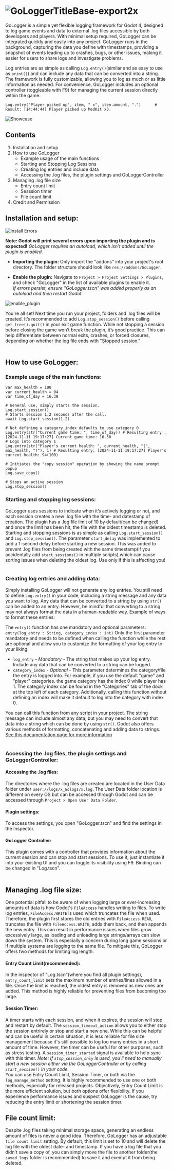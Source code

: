# ![GoLoggerTitleBase-export2x](https://github.com/user-attachments/assets/df721f9e-4d14-48bb-ae60-1fafcd03745a)
GoLogger is a simple yet flexible logging framework for Godot 4, designed to log game events and data to external .log files accessible by both developers and players. With minimal setup required, GoLogger can be integrated quickly and easily into any project. GoLogger runs in the background, capturing the data you define with timestamps, providing a snapshot of events leading up to crashes, bugs, or other issues, making it easier for users to share logs and investigate problems.


Log entries are as simple as calling `Log.entry()`(similar and as easy to use as `print()`) and can include any data that can be converted into a string. The framework is fully customizable, allowing you to log as much or as little information as needed. For convenience, GoLogger includes an optional controller (toggleable with F9) for managing the current session directly within the game.

	Log.entry("Player picked up", item, " x", item.amount, ".")	     # Result: [14:44:44] Player picked up MedKit x3. 
![Showcase](https://github.com/user-attachments/assets/68750dca-e25c-4390-a398-d1afddf65edb)


## **Contents**
1. Installation and setup
2. How to use GoLogger
   * Example usage of the main functions
   * Starting and Stopping Log Sessions
   * Creating log entries and include data
   * Accessing the .log files, the plugin settings and GoLoggerController
4. Managing .log file size
   * Entry count limit
   * Sesssion timer
   * File count limit
5. Credit and Permission

## Installation and setup:
![Install Errors](https://github.com/user-attachments/assets/7edcdc5d-9d10-4e39-83fa-e31a9f2a49c3)<br>

**Note: Godot will print several errors upon importing the plugin and is expected!** *GoLogger requires an autoload, which isn't added until the plugin is enabled.*

* **Importing the plugin:** Only import the "addons" into your project's root directory. The folder structure should look like `res://addons/GoLogger`.

* **Enable the plugin:** Navigate to `Project > Project Settings > Plugins`, and check "GoLogger" in the list of available plugins to enable it.<br>
*If errors persist, ensure "GoLogger.tscn" was added properly as an autoload and then restart Godot.*<br>

![enable_plugin](https://github.com/user-attachments/assets/6d201a57-638d-48a6-a9c0-fc8719beff37)


You're all set! Next time you run your project, folders and .log files will be created. It’s recommended to add `Log.stop_session()` before calling `get_tree().quit()` in your exit game function. While not stopping a session before closing the game won’t break the plugin, it’s good practice. This can help differentiate between normal exits, crashes, or forced closures, depending on whether the log file ends with "Stopped session."<br><br>


## How to use GoLogger:<br>
### **Example usage of the main functions:**<br>

```GDScript
var max_health = 100
var current_health = 94
var time_of_day = 16.30

# General use, simply starts the session. 
Log.start_session()
# Starts session 1.2 seconds after the call.
await Log.start_session(1.2) 

# Not defining a category_index defaults to use category 0
Log.entry(str("Current game time: ", time_of_day)) # Resulting entry : [2024-11-11 19:17:27] Current game time: 16.30
# Logs into category 1
Log.entry(str("Player's current health: ", current_health, "(", max_health, ")"), 1) # Resulting entry: [2024-11-11 19:17:27] Player's current health: 94(100)

# Initiates the "copy session" operation by showing the name prompt popup
Log.save_copy()

# Stops an active session
Log.stop_session()
 ```

### **Starting and stopping log sessions:**<br>
GoLogger uses sessions to indicate when it’s actively logging or not, and each session creates a new .log file with the time- and datestamp of creation. The plugin has a .log file limit of 10 by default(can be changed) and once the limit has been hit, the file with the oldest timestamp is deleted. Starting and stopping sessions is as simple as calling `Log.start_session()` and `Log.stop_session()`. The parameter `start_delay` was implemented to add a 1-second delay before starting a new session. This was added to prevent .log files from being created with the same timestamp(if you accidentally add `start_sessions()` in multiple scripts) which can cause sorting issues when deleting the oldest log. Use only if this is affecting you!<br><br>


### **Creating log entries and adding data:**<br>
Simply installing GoLogger will not generate any log entries. You still need to define `Log.entry()` in your code, including a string message and any data you want to log. Any data that can be converted to a string by using `str()` can be added to an entry. However, be mindful that converting to a string may not always format the data in a human-readable way. Example of ways to format these entries:<br>


The `entry()` function has one mandatory and optional parameters: `entry(log_entry : String, category_index : int)`
Only the first parameter mandatory and needs to be defined when calling the function while the rest are optional and allow you to customize the formatting of your log entry to your liking.
* `log_entry` - *Mandatory* - The string that makes up your log entry. Include any data that can be converted to a string can be logged.
* `category_index` - *Optional* - This parameter determines the category/file the entry is logged into. For example, if you use the default "game" and "player" categories. the game category has the index 0 while player has 1. The category index can be found in the "Categories" tab of the dock at the top left of each category. Additionally, calling this function without defining an index will make it default to log into the category with index 0. 


You can call this function from any script in your project. The string message can include almost any data, but you may need to convert that data into a string which can be done by using `str()`. Godot also offers various methods of formatting, concatenating and adding data to strings. [See this documentation page for more information](https://docs.godotengine.org/en/stable/tutorials/scripting/gdscript/gdscript_format_string.html) <br><br>

### **Accessing the .log files, the plugin settings and GoLoggerController:**
#### Accessing the .log files:
The directories where the .log files are created are located in the User Data folder under `user://logs/x_Gologs/x.log`. The User Data folder location is different on every OS but can be accessed through Godot and can be accessed through `Project > Open User Data Folder`.
#### Plugin settings:
To access the settings, you open "GoLogger.tscn" and find the settings in the Inspector.
#### GoLogger Controller:
This plugin comes with a controller that provides information about the current session and can stop and start sessions. To use it, just instantiate it into your existing UI and you can toggle its visibility using F9. Binding can be changed in "Log.tscn". <br><br>


## Managing .log file size:
One potential pitfall to be aware of when logging large or ever-increasing amounts of data is how Godot's `FileAccess` handles writing to files. To write log entries, `FileAccess.WRITE` is used which truncates the file when used. Therefore, the plugin first stores the old entries with `FileAccess.READ`, truncates the file with `FileAccess.WRITE`, adds them back, and then appends the new entry. This can result in performance issues when files grow excessively large, as loading and unloading large strings/arrays can slow down the system. This is especially a concern during long game sessions or if multiple systems are logging to the same file. To mitigate this, GoLogger offers two methods for limiting log length:
#### Entry Count Limit(recommended):
In the inspector of "Log.tscn"(where you find all plugin settings), `entry_count_limit` sets the maximum number of entries/lines allowed in a file. Once the limit is reached, the oldest entry is removed as new ones are added. This method is highly reliable for preventing files from becoming too large.
#### Session Timer:
A timer starts with each session, and when it expires, the session will stop and restart by default. The `session_timeout_action` allows you to either stop the session entrirely or stop and start a new one. While this can be helpful and can be useful in certain situation, it is less reliable for file size management because it's still possible to log too many entries in a short amount of time. However, the timer can be useful for other purposes, such as stress testing. A `session_timer_started` signal is available to help sync with this timer.
*Note: If `stop_session_only` is used, you'll need to manually start a new session either via the GoLoggerController or by calling `start_session()` in your code.*
<br>
You can use Entry Count Limit, Session Timer, or both via the `log_manage_method` setting. It is highly recommended to use one or both methods, especially for released projects. Objectively, Entry Count Limit is the more efficient solution, but both options offer flexibility. If you experience performance issues and suspect GoLogger is the cause, try reducing the entry limit or shortening the session timer.

## File count limit:
Despite .log files taking minimal storage space, generating an endless amount of files is never a good idea. Therefore, GoLogger has an adjustable `file count limit` setting. By default, this limit is set to 10 and will delete the log file with the oldest date- and timestamp. If you have a log file that you didn't save a copy of, you can simply move the file to another folder(the `saved_logs` folder is recommended) to save it and exempt it from being deleted. 
